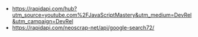 - https://rapidapi.com/hub?utm_source=youtube.com%2FJavaScriptMastery&utm_medium=DevRel&utm_campaign=DevRel
- https://rapidapi.com/neoscrap-net/api/google-search72/